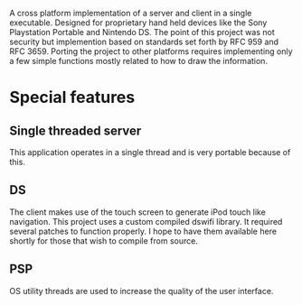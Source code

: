 A cross platform implementation of a server and client in a single executable. Designed for proprietary hand held devices like the Sony Playstation Portable and Nintendo DS. The point of this project was not security but implemention based on standards set forth by RFC 959 and RFC 3659. Porting the project to other platforms requires implementing only a few simple functions mostly related to how to draw the information.

# Special features #

## Single threaded server ##
This application operates in a single thread and is very portable because of this.

## DS ##
The client makes use of the touch screen to generate iPod touch like navigation. This project uses a custom compiled dswifi library. It required several patches to function properly. I hope to have them available here shortly for those that wish to compile from source.

## PSP ##
OS utility threads are used to increase the quality of the user interface.